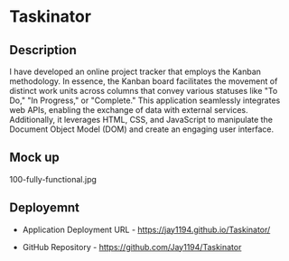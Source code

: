 # Taskinator

## Description
I have developed an online project tracker that employs the Kanban methodology. In essence, the Kanban board facilitates the movement of distinct work units across columns that convey various statuses like "To Do," "In Progress," or "Complete." This application seamlessly integrates web APIs, enabling the exchange of data with external services. Additionally, it leverages HTML, CSS, and JavaScript to manipulate the Document Object Model (DOM) and create an engaging user interface.

## Mock up
100-fully-functional.jpg


## Deployemnt

* Application Deployment URL - https://jay1194.github.io/Taskinator/

*  GitHub Repository - https://github.com/Jay1194/Taskinator
